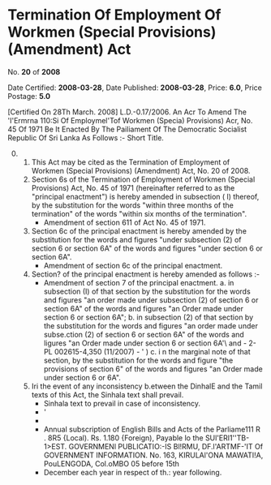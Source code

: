 # Termination Of Employment Of  Workmen (Special Provisions)  (Amendment) Act

No. **20** of **2008**

Date Certified: **2008-03-28**, Date Published: **2008-03-28**, Price: **6.0**, Price Postage: **5.0**

[Certified On 28Th March. 2008]
L.D.-0.17/2006.
An Acr  To Amend The 'I'Ermrna 110:Si Of Employmel\'Tof Workmen  (Specia)
Provisions)  Acr, No. 45  Of  1971
Be It Enacted By The Pailiament Of The Democratic Socialist  Republic Of Sri Lanka As Follows :-
Short Title.

0. 
    1. This Act may be cited as the Termination of Employment of Workmen (Special Provisions) (Amendment)  Act, No. 20 of 2008.
    2. Section  6s  of the Termination of Employment of Workmen (Special Provisions) Act, No.  45  of 1971  (hereinafter referred to as the "principal enactment") is hereby  amended in subsection ( l) thereof, by the substitution for the  words "within three months of the termination" of the words  "within six months of the termination".
        - Amendment of  section 611 of Act  No. 45 of 1971.
    3. Section  6c  of the principal enactment is hereby amended by the substitution for the words and figures "under  subsection  (2)  of section  6  or section 6A" of the words and  figures "under section  6  or section 6A".
        - Amendment of  section 6c of the  principal  enactment.
    4. Section? of the principal  enactment is hereby amended as follows :-
        - Amendment of  section 7 of the  principal  enactment.
            a. in subsection (I) of that section by the substitution for the words and figures "an order made under subsection (2) of section 6 or section 6A" of the words and figures "an Order made under section 6 or section 6A";
            b. in subsection (2) of that section by the substitution for the words and figures "an order made under subse.ction (2) of section 6 or section 6A" of the words and ligures "an Order made under section 6 or section 6A'\ and
                - 2-PL 002615-4,350 (11/2007)
                - '  )
            c. i n  the marginal note of that section, by the substitution for the words and figure "the provisions of section 6" of the words and figures "an Order made under section 6 or 6A".
    5. Iri the event of any inconsistency b.etween the DinhalE and the Tamil texts of this Act, the Sinhala text shall  prevail.
        - Sinhala text to  prevail in case of  inconsistency.
        - '
        - 
        - Annual subscription of English Bills and Acts of the Parliame111 R . 8R5 {Local). Rs. 1.180  {Foreign), Payable lo the SUl'ERl1''TB-1>EST. GOVERNMENl PUBLICATIO:-IS Bl!RMU, DF.l'ARTMF-'IT Of  GOVERNMENT INFORMATION. No. 163, KIRULAl'ONA MAWATI!A, PouLENGODA, Col.oMBO 05 before 15th
        - December each year in respect of th.: year following.